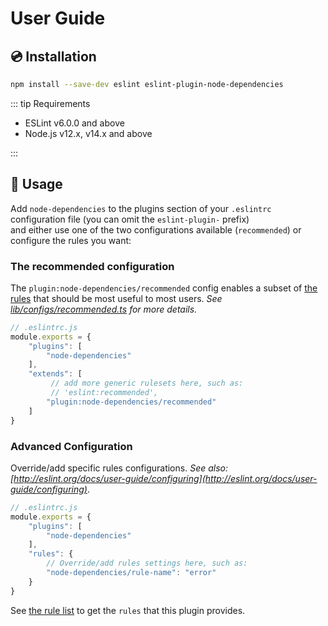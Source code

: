# User Guide

## :cd: Installation

```bash
npm install --save-dev eslint eslint-plugin-node-dependencies
```

::: tip Requirements

- ESLint v6.0.0 and above
- Node.js v12.x, v14.x and above

:::

## :book: Usage

<!--USAGE_SECTION_START-->

Add `node-dependencies` to the plugins section of your `.eslintrc` configuration file (you can omit the `eslint-plugin-` prefix)  
and either use one of the two configurations available (`recommended`) or configure the rules you want:

### The recommended configuration

The `plugin:node-dependencies/recommended` config enables a subset of [the rules](../rules/README.md) that should be most useful to most users.
*See [lib/configs/recommended.ts](https://github.com/ota-meshi/eslint-plugin-node-dependencies/blob/main/lib/configs/recommended.ts) for more details.*

```js
// .eslintrc.js
module.exports = {
    "plugins": [
        "node-dependencies"
    ],
    "extends": [
         // add more generic rulesets here, such as:
         // 'eslint:recommended',
        "plugin:node-dependencies/recommended"
    ]
}
```

### Advanced Configuration

Override/add specific rules configurations. *See also: [http://eslint.org/docs/user-guide/configuring](http://eslint.org/docs/user-guide/configuring)*.

```js
// .eslintrc.js
module.exports = {
    "plugins": [
        "node-dependencies"
    ],
    "rules": {
        // Override/add rules settings here, such as:
        "node-dependencies/rule-name": "error"
    }
}
```

<!--USAGE_SECTION_END-->

See [the rule list](../rules/README.md) to get the `rules` that this plugin provides.

<!-- Some rules also support [shared settings](../settings/README.md). -->
